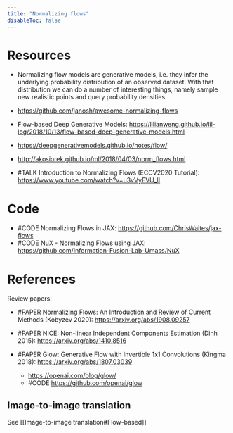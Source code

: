```yaml
---
title: "Normalizing flows"
disableToc: false 
---
```


# Resources
- Normalizing flow models are generative models, i.e. they infer the underlying probability distribution of an observed dataset. With that distribution we can do a number of interesting things, namely sample new realistic points and query probability densities.
- https://github.com/janosh/awesome-normalizing-flows
- Flow-based Deep Generative Models: https://lilianweng.github.io/lil-log/2018/10/13/flow-based-deep-generative-models.html
- https://deepgenerativemodels.github.io/notes/flow/ 
- http://akosiorek.github.io/ml/2018/04/03/norm_flows.html 

- #TALK Introduction to Normalizing Flows (ECCV2020 Tutorial): https://www.youtube.com/watch?v=u3vVyFVU_lI


# Code
- #CODE Normalizing Flows in JAX: https://github.com/ChrisWaites/jax-flows
- #CODE NuX - Normalizing Flows using JAX: https://github.com/Information-Fusion-Lab-Umass/NuX


# References
Review papers:
- #PAPER Normalizing Flows: An Introduction and Review of Current Methods (Kobyzev 2020): https://arxiv.org/abs/1908.09257

- #PAPER NICE: Non-linear Independent Components Estimation (Dinh 2015): https://arxiv.org/abs/1410.8516
- #PAPER Glow: Generative Flow with Invertible 1x1 Convolutions (Kingma 2018): https://arxiv.org/abs/1807.03039
	- https://openai.com/blog/glow/
	- #CODE https://github.com/openai/glow


## Image-to-image translation
See [[Image-to-image translation#Flow-based]]

